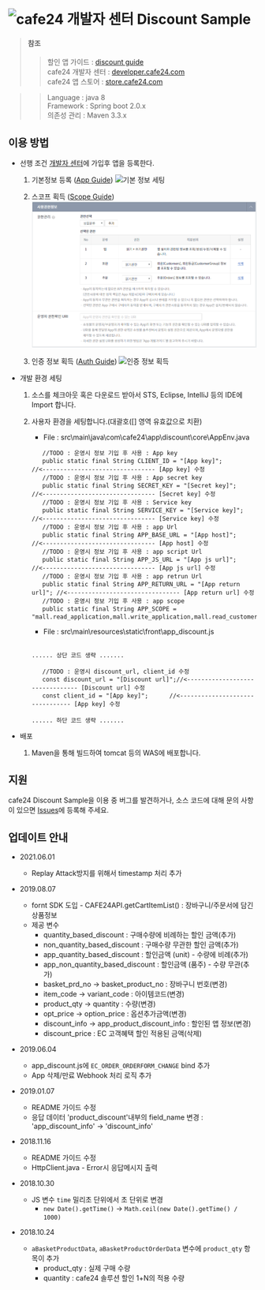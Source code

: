 ![cafe24 개발자 센터](image/cafe24_developers.png) Discount Sample
==============================

> #### 참조
>> 할인 앱 가이드 :  [discount guide](https://developer.cafe24.com/doc/front/refer/discount)\
>> cafe24 개발자 센터 : [developer.cafe24.com](https://developer.cafe24.com/)\
>> cafe24 앱 스토어 : [store.cafe24.com](https://store.cafe24.com/)

> 
>> Language : java 8 \
>> Framework : Spring boot 2.0.x \
>> 의존성 관리 : Maven 3.3.x

## 이용 방법
* 선행 조건 [개발자 센터](https://developer.cafe24.com/)에 가입후 앱을 등록한다.
    1. 기본정보 등록 ([App Guide](https://developer.cafe24.com/doc/front/develop/developedit))
        ![기본 정보 세팅](image/app_dicount_set_info.PNG)
    
    2. 스코프 획득 ([Scope Guide](https://developer.cafe24.com/doc/front/develop/api/scope))
        ![스코프 획득](image/app_dicount_scope.PNG)
        
    3. 인증 정보 획득 ([Auth Guide](https://developer.cafe24.com/doc/front/develop/oauth))
        ![인증 정보 획득](image/app_dicount_auth_info.PNG)

* 개발 환경 세팅
    1. 소스를 체크아웃 혹은 다운로드 받아서 STS, Eclipse, IntelliJ 등의 IDE에 Import 합니다.   

    2. 사용자 환경을 세팅합니다.(대괄호([] 영역 유효값으로 치환)
        * File : src\main\java\com\cafe24\app\discount\core\AppEnv.java
        ``` 
           //TODO : 운영시 정보 기입 후 사용 : App key
           public static final String CLIENT_ID = "[App key]";             //<-------------------------------- [App key] 수정
           //TODO : 운영시 정보 기입 후 사용 : App secret key
           public static final String SECRET_KEY = "[Secret key]";          //<-------------------------------- [Secret key] 수정
           //TODO : 운영시 정보 기입 후 사용 : Service key
           public static final String SERVICE_KEY = "[Service key]";       //<-------------------------------- [Service key] 수정
           //TODO : 운영시 정보 기입 후 사용 : app Url
           public static final String APP_BASE_URL = "[App host]";         //<-------------------------------- [App host] 수정
           //TODO : 운영시 정보 기입 후 사용 : app script Url
           public static final String APP_JS_URL = "[App js url]";         //<-------------------------------- [App js url] 수정
           //TODO : 운영시 정보 기입 후 사용 : app retrun Url
           public static final String APP_RETURN_URL = "[App return url]"; //<-------------------------------- [App return url] 수정
           //TODO : 운영시 정보 기입 후 사용 : app scope
           public static final String APP_SCOPE = "mall.read_application,mall.write_application,mall.read_customer,mall.read_order";
        ```
       * File : src\main\resources\static\front\app_discount.js
        ``` 
        
        ...... 상단 코드 생략 .......
        
           //TODO : 운영시 discount_url, client_id 수정
           const discount_url = "[Discount url]";//<-------------------------------- [Discount url] 수정
           const client_id = "[App key]";      //<-------------------------------- [App key] 수정

        ...... 하단 코드 생략 .......

        ```


* 배포
     1. Maven을 통해 빌드하여 tomcat 등의 WAS에 배포합니다. 
     
## 지원

cafe24 Discount Sample을 이용 중 버그를 발견하거나, 소스 코드에 대해 문의 사항이 있으면 [Issues](https://github.com/cafe24-app/app_discount_sample/issues)에 등록해 주세요.

## 업데이트 안내

* 2021.06.01
  * Replay Attack방지를 위해서 timestamp 처리 추가
* 2019.08.07
    * fornt SDK 도입 - CAFE24API.getCartItemList() : 장바구니/주문서에 담긴 상품정보
    * 제공 변수
        * quantity_based_discount : 구매수량에 비례하는 할인 금액(추가)	
        * non_quantity_based_discount : 구매수량 무관한 할인 금액(추가)
        * app_quantity_based_discount : 할인금액 (unit) - 수량에 비례(추가)
        * app_non_quantity_based_discount : 할인금액 (품주) - 수량 무관(추가)
        * basket_prd_no -> basket_product_no : 장바구니 번호(변경)
        * item_code -> variant_code : 아이템코드(변경)
        * product_qty -> quantity : 수량(변경)
        * opt_price -> option_price : 옵션추가금액(변경)
        * discount_info -> app_product_discount_info : 할인된 앱 정보(변경)
        * discount_price : EC 고객혜택 할인 적용된 금액(삭제)
    
* 2019.06.04
    * app_discount.js에 ```EC_ORDER_ORDERFORM_CHANGE``` bind 추가
    * App 삭제/만료 Webhook 처리 로직 추가
     
* 2019.01.07 
    * README 가이드 수정 
    * 응답 데이터 'product_discount'내부의 field_name 변경 : 'app_discount_info' -> 'discount_info'

* 2018.11.16 
    * README 가이드 수정 
    * HttpClient.java - Error시 응답메시지 출력
    
* 2018.10.30 
    * JS 변수 `time` 밀리초 단위에서 초 단위로 변경
        * `new Date().getTime()` -> `Math.ceil(new Date().getTime() / 1000)`
        
* 2018.10.24
    * `aBasketProductData`, `aBasketProductOrderData` 변수에 `product_qty` 항목이 추가
        * product_qty : 실제 구매 수량
        * quantity : cafe24 솔루션 할인 1+N의 적용 수량
        